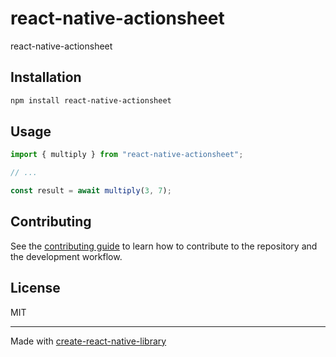 # react-native-actionsheet
react-native-actionsheet
## Installation

```sh
npm install react-native-actionsheet
```

## Usage

```js
import { multiply } from "react-native-actionsheet";

// ...

const result = await multiply(3, 7);
```

## Contributing

See the [contributing guide](CONTRIBUTING.md) to learn how to contribute to the repository and the development workflow.

## License

MIT

---

Made with [create-react-native-library](https://github.com/callstack/react-native-builder-bob)

